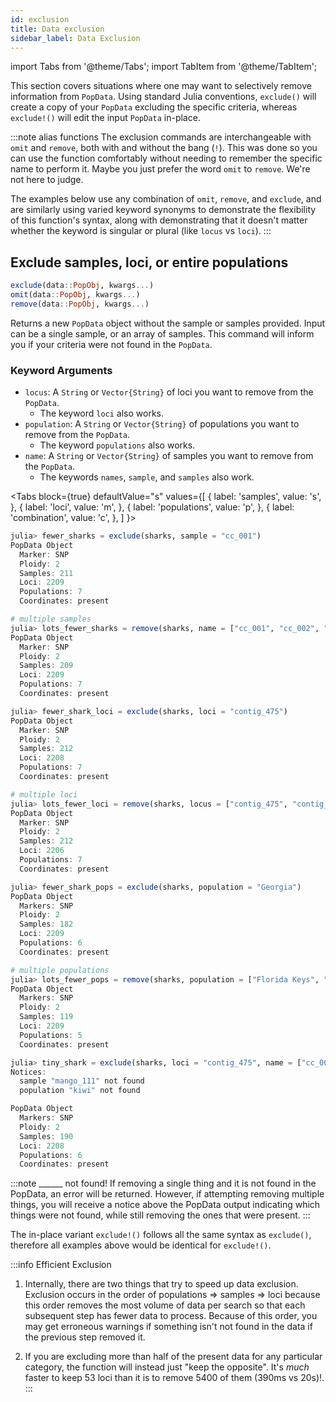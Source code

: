 ```yaml
---
id: exclusion
title: Data exclusion
sidebar_label: Data Exclusion
---
```

import Tabs from '@theme/Tabs';
import TabItem from '@theme/TabItem';

This section covers situations where one may want to selectively remove information from `PopData`. Using standard Julia conventions, `exclude()` will create a copy of your
`PopData` excluding the specific criteria, whereas `exclude!()` will edit the input
`PopData` in-place.

:::note alias functions
The exclusion commands are interchangeable with `omit` and `remove`, both with and
without the bang (`!`). This was done so you can use the function comfortably without
needing to remember the specific name to perform it. Maybe you just prefer the word `omit` to `remove`. We're not here to judge.

The examples below use any combination of `omit`, `remove`, and `exclude`, and are
similarly using varied keyword synonyms to demonstrate the flexibility of this
function's syntax, along with demonstrating that it doesn't matter whether the
keyword is singular or plural (like `locus` vs `loci`).
:::

## Exclude samples, loci, or entire populations

```julia
exclude(data::PopObj, kwargs...)
omit(data::PopObj, kwargs...)
remove(data::PopObj, kwargs...)
```
Returns a new `PopData` object without the sample or samples provided. Input can be a
single sample, or an array of samples. This command will inform you if your criteria
were not found in the `PopData`.

### Keyword Arguments
- `locus`: A `String` or `Vector{String}` of loci you want to remove from the `PopData`.
    - The keyword `loci` also works.
- `population`: A `String` or `Vector{String}` of populations you want to remove from the `PopData`.
    - The keyword `populations` also works.
- `name`: A `String` or `Vector{String}` of samples you want to remove from the `PopData`.
    - The keywords `names`, `sample`, and `samples` also work.

<Tabs
  block={true}
  defaultValue="s"
  values={[
    { label: 'samples', value: 's', },
    { label: 'loci', value: 'm', },
    { label: 'populations', value: 'p', },
    { label: 'combination', value: 'c', },
  ]
}>
<TabItem value="s">

``` julia
julia> fewer_sharks = exclude(sharks, sample = "cc_001")
PopData Object
  Marker: SNP
  Ploidy: 2
  Samples: 211
  Loci: 2209
  Populations: 7
  Coordinates: present

# multiple samples
julia> lots_fewer_sharks = remove(sharks, name = ["cc_001", "cc_002", "cc_003"])
PopData Object
  Marker: SNP
  Ploidy: 2
  Samples: 209
  Loci: 2209
  Populations: 7
  Coordinates: present
```

</TabItem>
<TabItem value="m">

``` julia
julia> fewer_shark_loci = exclude(sharks, loci = "contig_475")
PopData Object
  Marker: SNP
  Ploidy: 2
  Samples: 212
  Loci: 2208
  Populations: 7
  Coordinates: present

# multiple loci  
julia> lots_fewer_loci = remove(sharks, locus = ["contig_475", "contig_2784", "contig_8065"])
PopData Object
  Marker: SNP
  Ploidy: 2
  Samples: 212
  Loci: 2206
  Populations: 7
  Coordinates: present
```

</TabItem>
<TabItem value="p">

``` julia
julia> fewer_shark_pops = exclude(sharks, population = "Georgia")
PopData Object
  Markers: SNP
  Ploidy: 2
  Samples: 182
  Loci: 2209
  Populations: 6
  Coordinates: present

# multiple populations
julia> lots_fewer_pops = remove(sharks, population = ["Florida Keys", "Mideast Gulf"])
PopData Object
  Markers: SNP
  Ploidy: 2
  Samples: 119
  Loci: 2209
  Populations: 5
  Coordinates: present
```

</TabItem>
<TabItem value="c">

``` julia
julia> tiny_shark = exclude(sharks, loci = "contig_475", name = ["cc_001", "neg_021", "mango_111"], population = ["Cape Canaveral", "kiwi"])
Notices:
  sample "mango_111" not found
  population "kiwi" not found

PopData Object
  Markers: SNP
  Ploidy: 2
  Samples: 190
  Loci: 2208
  Populations: 6
  Coordinates: present
```

</TabItem>
</Tabs>

:::note ______ not found!
If removing a single thing and it is not found in the PopData, an error will be returned. However, if attempting removing multiple things, you will receive a notice above the PopData output indicating which things were not found, while still removing the ones that were present.
:::

The in-place variant `exclude!()` follows all the same syntax as `exclude()`, therefore all examples above would be identical for `exclude!()`.

:::info Efficient Exclusion
1. Internally, there are two things that try to speed up data exclusion.
Exclusion occurs in the order of populations => samples => loci because this order removes the most volume of data per search so that each subsequent step has fewer data to process. Because of this order, you may get erroneous warnings if something isn't not found in the data if the previous step removed it.

2. If you are excluding more than half of the present data for any particular category, the function will instead just "keep the opposite". It's *much* faster to keep 53 loci than it is to remove 5400 of them (390ms vs 20s)!. 
:::